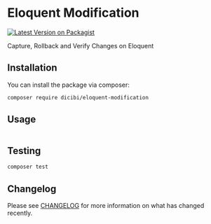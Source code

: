 # Eloquent Modification

[![Latest Version on Packagist](https://img.shields.io/packagist/v/dicibi/eloquent-modification.svg?style=flat-square)](https://packagist.org/packages/dicibi/eloquent-modification)

Capture, Rollback and Verify Changes on Eloquent

## Installation

You can install the package via composer:

```bash
composer require dicibi/eloquent-modification
```

## Usage

```php

```

## Testing

```bash
composer test
```

## Changelog

Please see [CHANGELOG](CHANGELOG.md) for more information on what has changed recently.

